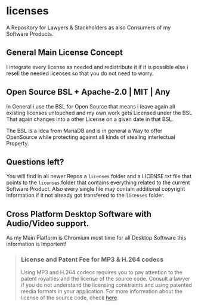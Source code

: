 # licenses
A Repository for Lawyers &amp; Stackholders as also Consumers of my Software Products. 

## General Main License Concept
I integrate every license as needed and redistribute it if it is possible else i resell the needed licenses so that you do not need to worry.

## Open Source BSL + Apache-2.0 | MIT | Any
In General i use the BSL for Open Source that means i leave again all existing licenses untouched and my own work gets Licensed under the BSL
That again changes into a other License on a given date in that BSL.

The BSL is a Idea from MariaDB and is in general a Way to offer OpenSource while protecting against all kinds of stealing interlectual Property.

## Questions left?

You will find in all newer Repos a ```licenses``` folder and a LICENSE.txt file that points to the ```licenses``` folder that contains everything
related to the current Software Product. Also every single file may contain additional copyright Information if it not already got transfered to the
```licenses``` folder.

## Cross Platform Desktop Software with Audio/Video support.
As my Main Platform is Chromium most time for all Desktop Software this information is importent!

>### License and Patent Fee for MP3 & H.264 codecs
> Using MP3 and H.264 codecs requires you to pay attention to the patent royalties and the license of the source code. Consult a lawyer if you do not understand the licensing constraints and using patented media formats in your application. For more information about the license of the source code, check [here](https://chromium.googlesource.com/chromium/third_party/ffmpeg.git/+/master/CREDITS.chromium).

